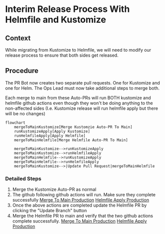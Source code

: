 # Interim Release Process With Helmfile and Kustomize

## Context

While migrating from Kustomize to Helmfile, we will need to modify our release process to ensure that both sides get released.

## Procedure

The PR Bot now creates two separate pull requests. One for Kustomize and one for Helm. The Ops Lead must now take additional steps to merge both.

Each merge to main from these Auto-PRs will run BOTH kustomize and helmfile github actions even though they won't be doing anything to the non-affected sides (I.e. Kustomize release will run helmfile apply but there will be no changes)

```mermaid
flowchart
    mergeToMainKustomize[Merge Kustomzie Auto-PR To Main]
    runKustomizeApply[Apply Kustomize]
    runHelmfileApply[Apply Helmfile]
    mergeToMainHelmfile[Merge Helmfile Auto-PR To Main]

    mergeToMainKustomize-->runKustomizeApply
    mergeToMainKustomize-->runHelmfileApply
    mergeToMainHelmfile-->runKustomizeApply
    mergeToMainHelmfile-->runHelmfileApply
    mergeToMainKustomize-->|Update Pull Request|mergeToMainHelmfile
```

### Detailed Steps

1. Merge the Kustomize Auto-PR as normal
2. The github following github actions will run. Make sure they complete successfully
    [Merge To Main Production](https://github.com/cds-snc/notification-manifests/actions/workflows/merge_to_main_production.yaml)
    [Helmfile Apply Production](https://github.com/cds-snc/notification-manifests/actions/workflows/helmfile_production_apply.yaml)
3. Once the above actions are completed update the Helmfile PR by clicking the "Update Branch" button
4. Merge the Helmfile PR to main and verify that the two github actions complete successfully.
    [Merge To Main Production](https://github.com/cds-snc/notification-manifests/actions/workflows/merge_to_main_production.yaml)
    [Helmfile Apply Production](https://github.com/cds-snc/notification-manifests/actions/workflows/helmfile_production_apply.yaml)

